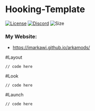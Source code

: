 # Hooking-Template

[![License](https://img.shields.io/github/imArkawi/Hooking-Template/blob/master/LICENSE?logo=github&logoColor=%23fff&style=for-the-badge)](LICENSE)
[![Discord](https://img.shields.io/discord/720937884814671923?color=%237289DA&logo=discord&logoColor=%23fff&style=for-the-badge)](https://discord.gg/JuJHbEAN)
![Size](https://img.shields.io/github/repo-size/imArkawi/Hooking-Template?style=for-the-badge)

### My Website:
* https://imarkawi.github.io/arkamods/

#Layout
```
// code here
```
#Look
```
// code here
```
#Launch
```
// code here
```
